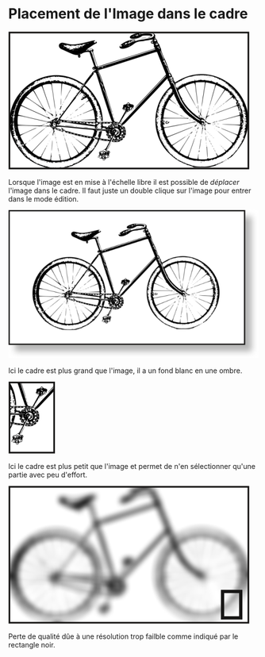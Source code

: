 # Placement de l'Image dans le cadre

![](image-frame-position/bike-fit.png)

Lorsque l'image est en mise à l'échelle libre il est possible de _déplacer_ l'image dans le cadre. Il faut juste un double clique sur l'image pour entrer dans le mode édition.

![](image-frame-position/bike-shadow.png)

Ici le cadre est plus grand que l'image, il a un fond blanc en une ombre.

![](image-frame-position/bike-detail.png)

Ici le cadre est plus petit que l'image et permet de n'en sélectionner qu'une partie avec peu d'effort.

![](image-frame-position/bike-low-resolution.png)

Perte de qualité dûe à une résolution trop failble comme indiqué par le rectangle noir.
